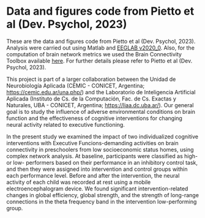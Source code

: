 # Data and figures code from Pietto et al (Dev. Psychol, 2023)
These are the data and figures code from Pietto et al (Dev. Psychol, 2023). Analysis were carried out using Matlab and [EEGLAB v2020_0](https://sccn.ucsd.edu/eeglab/index.php). Also, for the computation of brain network metrics we used the Brain Connectivity Toolbox available [here](https://sites.google.com/site/bctnet/). For further details please refer to Pietto et al (Dev. Psychol, 2023).

This project is part of a larger collaboration between the Unidad de Neurobiología Aplicada (CEMIC - CONICET, Argentina; https://cemic.edu.ar/una.php/) and the Laboratorio de Inteligencia Artificial Aplicada (Instituto de Cs. de la Computación, Fac. de Cs. Exactas y Naturales, UBA - CONICET, Argentina; https://liaa.dc.uba.ar/). Our general goal is to study the influence of adverse environmental conditions on brain function and the effectiveness of cognitive interventions for changing neural activity related to executive functioning.

In the present study we examined the impact of two individualized cognitive interventions with Executive Funcions-demanding activities on brain connectivity in preschoolers from low socioeconomic status homes, using complex network analysis. At baseline, participants were classified as high- or low- performers based on their performance in an inhibitory control task, and then they were assigned into intervention and control groups within each performance level. Before and after the intervention, the neural activity of each child was recorded at rest using a mobile electroencephalogram device. We found significant intervention-related changes in global efficiency, global strength, and the strength of long-range connections in the theta frequency band in the intervention low-performing group.
